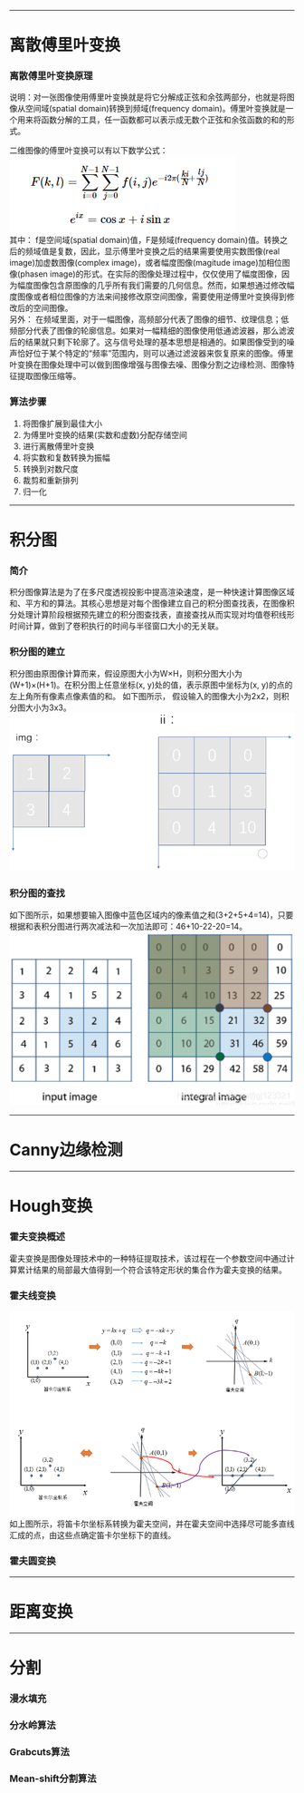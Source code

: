 ----------------------------------------------------------------------
# 离散傅里叶变换
### 离散傅里叶变换原理
说明：对一张图像使用傅里叶变换就是将它分解成正弦和余弦两部分，也就是将图像从空间域(spatial domain)转换到频域(frequency domain)。傅里叶变换就是一个用来将函数分解的工具，任一函数都可以表示成无数个正弦和余弦函数的和的形式。  

二维图像的傅里叶变换可以有以下数学公式：  
![image](https://github.com/Otto-Xu/MyCodeRepository/blob/master/OpenCv/LearningOpenCv3/12.%20Image%20Analysis/%E4%BA%8C%E7%BB%B4%E5%9B%BE%E5%83%8F%E7%9A%84%20%E5%82%85%E9%87%8C%E5%8F%B6%E5%8F%98%E6%8D%A2%E5%85%AC%E5%BC%8F.png)  
其中： f是空间域(spatial domain)值，F是频域(frequency domain)值。转换之后的频域值是复数，因此，显示傅里叶变换之后的结果需要使用实数图像(real image)加虚数图像(complex image)，或者幅度图像(magitude image)加相位图像(phasen image)的形式。在实际的图像处理过程中，仅仅使用了幅度图像，因为幅度图像包含原图像的几乎所有我们需要的几何信息。然而，如果想通过修改幅度图像或者相位图像的方法来间接修改原空间图像，需要使用逆傅里叶变换得到修改后的空间图像。  
另外： 在频域里面，对于一幅图像，高频部分代表了图像的细节、纹理信息；低频部分代表了图像的轮廓信息。如果对一幅精细的图像使用低通滤波器，那么滤波后的结果就只剩下轮廓了。这与信号处理的基本思想是相通的。如果图像受到的噪声恰好位于某个特定的“频率”范围内，则可以通过滤波器来恢复原来的图像。傅里叶变换在图像处理中可以做到图像增强与图像去噪、图像分割之边缘检测、图像特征提取图像压缩等。
### 算法步骤
1. 将图像扩展到最佳大小
2. 为傅里叶变换的结果(实数和虚数)分配存储空间
3. 进行离散傅里叶变换
4. 将实数和复数转换为振幅
5. 转换到对数尺度
6. 裁剪和重新排列
7. 归一化

----------------------------------------------------------------------
# 积分图
### 简介  
积分图像算法是为了在多尺度透视投影中提高渲染速度，是一种快速计算图像区域和、平方和的算法。其核心思想是对每个图像建立自己的积分图查找表，在图像积分处理计算阶段根据预先建立的积分图查找表，直接查找从而实现对均值卷积线形时间计算，做到了卷积执行的时间与半径窗口大小的无关联。
### 积分图的建立
积分图由原图像计算而来，假设原图大小为W×H，则积分图大小为(W+1)×(H+1)。在积分图上任意坐标(x, y)处的值，表示原图中坐标为(x, y)的点的左上角所有像素点像素值的和。 如下图所示， 假设输入的图像大小为2x2，则积分图大小为3x3。  
![image](https://github.com/Otto-Xu/MyCodeRepository/blob/master/OpenCv/LearningOpenCv3/12.%20Image%20Analysis/%E7%A7%AF%E5%88%86%E5%9B%BE%E7%9A%84%E5%BB%BA%E7%AB%8B.png)
### 积分图的查找
如下图所示，如果想要输入图像中蓝色区域内的像素值之和(3+2+5+4=14)，只要根据和表积分图进行两次减法和一次加法即可：46+10-22-20=14。  
![image](https://github.com/Otto-Xu/MyCodeRepository/blob/master/OpenCv/LearningOpenCv3/12.%20Image%20Analysis/%E7%A7%AF%E5%88%86%E5%9B%BE%E7%9A%84%E6%9F%A5%E6%89%BE.png)



----------------------------------------------------------------------
# Canny边缘检测


----------------------------------------------------------------------
# Hough变换
### 霍夫变换概述  
霍夫变换是图像处理技术中的一种特征提取技术，该过程在一个参数空间中通过计算累计结果的局部最大值得到一个符合该特定形状的集合作为霍夫变换的结果。
### 霍夫线变换  
![image](https://github.com/Otto-Xu/MyCodeRepository/blob/master/OpenCv/LearningOpenCv3/12.%20Image%20Analysis/%E9%9C%8D%E5%A4%AB%E7%BA%BF%E5%8F%98%E6%8D%A2.png)  
如上图所示，将笛卡尔坐标系转换为霍夫空间，并在霍夫空间中选择尽可能多直线汇成的点，由这些点确定笛卡尔坐标下的直线。
### 霍夫圆变换

----------------------------------------------------------------------
# 距离变换
----------------------------------------------------------------------
# 分割
### 漫水填充
### 分水岭算法
### Grabcuts算法
### Mean-shift分割算法
